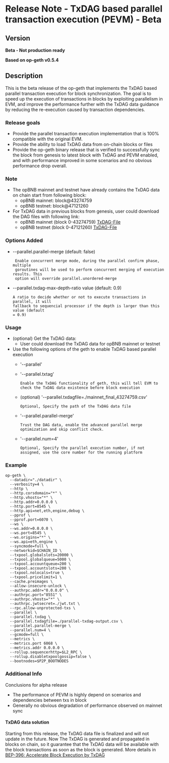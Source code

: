 # Release Note \- TxDAG based parallel transaction execution (PEVM) \- Beta

## Version

**Beta - Not production ready**

**Based on op-geth v0.5.4** 

## Description

This is the beta release of the op-geth that implements the TxDAG based parallel transaction execution for block synchronization. The goal is to speed up the execution of transactions in blocks by exploiting parallelism in EVM, and improve the performance further with the TxDAG data guidance by reducing the re-execution caused by transaction dependencies.

### Release goals

* Provide the parallel transaction execution implementation that is 100% compatible with the original EVM.  
* Provide the ability to load TxDAG data from on-chain blocks or files  
* Provide the op-geth binary release that is verified to successfully sync the block from genesis to latest block with TxDAG and PEVM enabled, and with performance improved in some scenarios and no obvious performance drop overall.

### Note

* The opBNB mainnet and testnet have already contains the TxDAG data on chain start from following block:
  * opBNB mainnet: block@43274759
  * opBNB testnet: block@47121260
* For TxDAG data in previous blocks from genesis, user could download the DAG files with following link:
  * opBNB mainnet (block 0-43274759) [TxDAG-File](https://pub-c0627345c16f47ab858c9469133073a8.r2.dev/opbnb-txdag/mainnet_final_43274759.csv)
  * opBNB testnet (block 0-47121260) [TxDAG-File](https://pub-c0627345c16f47ab858c9469133073a8.r2.dev/opbnb-txdag/testnet_final_47121260.csv)
### Options Added

*    --parallel.parallel-merge           (default: false)                  

          Enable concurrent merge mode, during the parallel confirm phase, multiple
          goroutines will be used to perform concurrent merging of execution results. This
          option will override parallel.unordered-merge

*    --parallel.txdag-max-depth-ratio value (default: 0.9)                  

         A ratio to decide whether or not to execute transactions in parallel, it will
         fallback to sequencial processor if the depth is larger than this value (default
         = 0.9)



### Usage

* (optional) Get the TxDAG data:  
  * User could download the TxDAG data for opBNB mainnet or testnet
* Use the following options of the geth to enable TxDAG based parallel execution  
  * '--parallel'
  * '--parallel.txtag'

		Enable the TxDAG functionality of geth, this will tell EVM to check the TxDAG data existence before block execution

  * (optional) '--parallel.txdagfile=./mainnet\_final\_43274759.csv'  

        Optional, Specify the path of the TxDAG data file 

  * '--parallel.parallel-merge'  
        
        Trust the DAG data, enable the advanced parallel merge optimization and skip conflict check.   
  * '--parallel.num=4'

        Optional, Specify the parallel execution number, if not assigned, use the core number for the running platform   
    

### Example
```
op-geth \  
  --datadir="./datadir" \  
  --verbosity=4 \  
  --http \ 
  --http.corsdomain="*" \  
  --http.vhosts="*" \  
  --http.addr=0.0.0.0 \  
  --http.port=8545 \  
  --http.api=net,eth,engine,debug \  
  --pprof \  
  --pprof.port=6070 \  
  --ws \  
  --ws.addr=0.0.0.0 \  
  --ws.port=8545 \  
  --ws.origins="*" \  
  --ws.api=eth,engine \  
  --syncmode=full \  
  --networkid=$CHAIN_ID \  
  --txpool.globalslots=20000 \  
  --txpool.globalqueue=5000 \  
  --txpool.accountqueue=200 \  
  --txpool.accountslots=200 \  
  --txpool.nolocals=true \  
  --txpool.pricelimit=1 \   
  --cache.preimages \  
  --allow-insecure-unlock \  
  --authrpc.addr="0.0.0.0" \  
  --authrpc.port="8551" \  
  --authrpc.vhosts="*" \  
  --authrpc.jwtsecret=./jwt.txt \  
  --rpc.allow-unprotected-txs \  
  --parallel \  
  --parallel.txdag \  
  --parallel.txdagfile=./parallel-txdag-output.csv \  
  --parallel.parallel-merge \  
  --parallel.num=4 \  
  --gcmode=full \  
  --metrics \  
  --metrics.port 6068 \  
  --metrics.addr 0.0.0.0 \  
  --rollup.sequencerhttp=$L2_RPC \  
  --rollup.disabletxpoolgossip=false \  
  --bootnodes=$P2P_BOOTNODES
```

### 

### Additional Info

Conclusions for alpha release

* The performance of PEVM is highly depend on scenarios and dependencies between txs in block  
* Generally no obvious degradation of performance observed on mainnet sync

#### TxDAG data solution

Starting from this release, the TxDAG data file is finalized and will not update in the future.
Now The TxDAG is generated and propagated in blocks on chain, so it guarantee that the TxDAG data will be available with the block transactions
as soon as the block is generated. 
More details in [BEP-396: Accelerate Block Execution by TxDAG](https://forum.bnbchain.org/t/bep-396-accelerate-block-execution-by-txdag/2869)